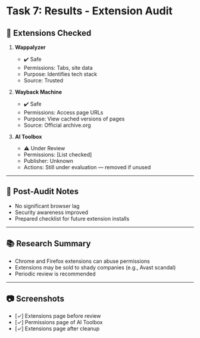 # Task 7: Results - Extension Audit

## 🧩 Extensions Checked

1. **Wappalyzer**
   - ✔️ Safe
   - Permissions: Tabs, site data
   - Purpose: Identifies tech stack
   - Source: Trusted

2. **Wayback Machine**
   - ✔️ Safe
   - Permissions: Access page URLs
   - Purpose: View cached versions of pages
   - Source: Official archive.org

3. **AI Toolbox**
   - ⚠️ Under Review
   - Permissions: [List checked]
   - Publisher: Unknown 
   - Actions: Still under evaluation — removed if unused

---

## 🔄 Post-Audit Notes

- No significant browser lag
- Security awareness improved
- Prepared checklist for future extension installs

---

## 📚 Research Summary

- Chrome and Firefox extensions can abuse permissions
- Extensions may be sold to shady companies (e.g., Avast scandal)
- Periodic review is recommended

---

## 📷 Screenshots

- [✓] Extensions page before review
- [✓] Permissions page of AI Toolbox
- [✓] Extensions page after cleanup 

